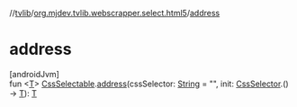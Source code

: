 //[tvlib](../../index.md)/[org.mjdev.tvlib.webscrapper.select.html5](index.md)/[address](address.md)

# address

[androidJvm]\
fun &lt;[T](address.md)&gt; [CssSelectable](../org.mjdev.tvlib.webscrapper.select/-css-selectable/index.md).[address](address.md)(cssSelector: [String](https://kotlinlang.org/api/latest/jvm/stdlib/kotlin/-string/index.html) = &quot;&quot;, init: [CssSelector](../org.mjdev.tvlib.webscrapper.select/-css-selector/index.md).() -&gt; [T](address.md)): [T](address.md)
